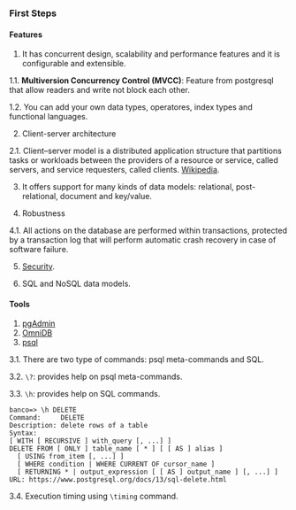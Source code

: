 ### First Steps

#### Features

1. It has concurrent design, scalability and performance features and it is configurable and extensible.

 1.1. **Multiversion Concurrency Control (MVCC)**: Feature from postgresql that allow readers and write not block each other.

 1.2. You can add your own data types, operatores, index types and functional languages.

2. Client-server architecture

 2.1. Client–server model is a distributed application structure that partitions tasks or workloads between the providers of a resource or service, called servers, and service requesters, called clients. [Wikipedia](https://en.wikipedia.org/wiki/Client%E2%80%93server_model).


3. It offers support for many kinds of data models: relational, post-relational, document and key/value.

4. Robustness

  4.1. All actions on the database are performed within transactions, protected by a transaction log that will perform automatic crash recovery in case of software failure.

5. [Security](https://www.postgresql.org/support/security/).

6. SQL and NoSQL data models.

#### Tools

1. [pgAdmin](https://www.pgadmin.org/)
2. [OmniDB](https://omnidb.org/)
3. [psql](https://www.postgresql.org/docs/13/app-psql.html)

  3.1. There are two type of commands: psql meta-commands and SQL.

  3.2. `\?`: provides help on psql meta-commands.

  3.3. `\h`: provides help on SQL commands.

  ```
  banco=> \h DELETE
Command:     DELETE
Description: delete rows of a table
Syntax:
[ WITH [ RECURSIVE ] with_query [, ...] ]
DELETE FROM [ ONLY ] table_name [ * ] [ [ AS ] alias ]
    [ USING from_item [, ...] ]
    [ WHERE condition | WHERE CURRENT OF cursor_name ]
    [ RETURNING * | output_expression [ [ AS ] output_name ] [, ...] ]
URL: https://www.postgresql.org/docs/13/sql-delete.html
```
  3.4. Execution timing using `\timing` command.
